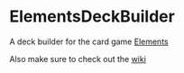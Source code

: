 ElementsDeckBuilder
===================

A deck builder for the card game [Elements](http://www.elementsthegame.com/)

Also make sure to check out the [wiki](http://elementscommunity.org/wiki/Main_Page)
